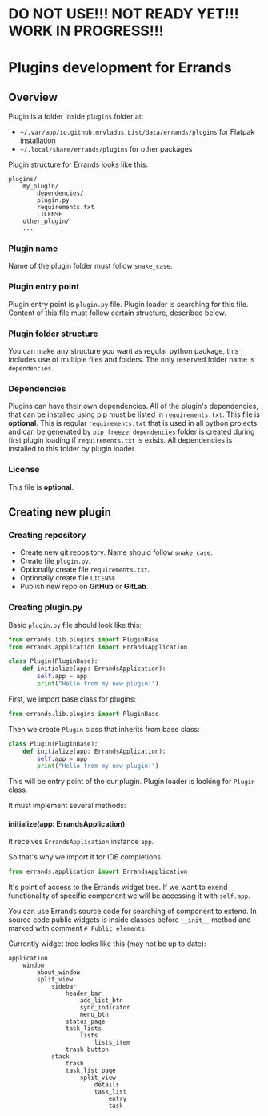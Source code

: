 # DO NOT USE!!!  NOT READY YET!!!  WORK IN PROGRESS!!!

# Plugins development for Errands

## Overview

Plugin is a folder inside `plugins` folder at:
- `~/.var/app/io.github.mrvladus.List/data/errands/plugins` for Flatpak installation
- `~/.local/share/errands/plugins` for other packages

Plugin structure for Errands looks like this:
```
plugins/
    my_plugin/
        dependencies/
        plugin.py
        requirements.txt
        LICENSE
    other_plugin/
    ...
```
### Plugin name
Name of the plugin folder must follow `snake_case`.

### Plugin entry point
Plugin entry point is `plugin.py` file. Plugin loader is searching for this file. Content of this file must follow certain structure, described below.

### Plugin folder structure
You can make any structure you want as regular python package, this includes use of multiple files and folders. The only reserved folder name is `dependencies`.

### Dependencies
Plugins can have their own dependencies.
All of the plugin's dependencies, that can be installed using pip must be listed in `requirements.txt`.
This file is **optional**.
This is regular `requirements.txt` that is used in all python projects and can be generated by `pip freeze`.
`dependencies` folder is created during first plugin loading if `requirements.txt` is exists. All dependencies is installed to this folder by plugin loader.

### License
This file is **optional**.

## Creating new plugin

### Creating repository
- Create new git repository. Name should follow `snake_case`.
- Create file `plugin.py`.
- Optionally create file `requirements.txt`.
- Optionally create file `LICENSE`.
- Publish new repo on **GitHub** or **GitLab**.

### Creating plugin.py
Basic `plugin.py` file should look like this:

```python
from errands.lib.plugins import PluginBase
from errands.application import ErrandsApplication

class Plugin(PluginBase):
    def initialize(app: ErrandsApplication):
        self.app = app
        print("Hello from my new plugin!")
```

First, we import base class for plugins:
```python
from errands.lib.plugins import PluginBase
```

Then we create `Plugin` class that inherits from base class:
```python
class Plugin(PluginBase):
    def initialize(app: ErrandsApplication):
        self.app = app
        print("Hello from my new plugin!")
```
This will be entry point of the our plugin. Plugin loader is looking for `Plugin` class.

It must implement several methods:

#### initialize(app: ErrandsApplication)
It receives `ErrandsApplication` instance `app`.

So that's why we import it for IDE completions.
```python
from errands.application import ErrandsApplication
```
It's point of access to the Errands widget tree. If we want to exend functionality of specific component we will be accessing it with `self.app`.

You can use Errands source code for searching of component to extend. In source code public widgets is inside classes before `__init__` method and marked with comment `# Public elements`.

Currently widget tree looks like this (may not be up to date):
```
application
    window
        about_window
        split_view
            sidebar
                header_bar
                    add_list_btn
                    sync_indicator
                    menu_btn
                status_page
                task_lists
                    lists
                        lists_item
                trash_button
            stack
                trash
                task_list_page
                    split_view
                        details
                        task_list
                            entry
                            task

```